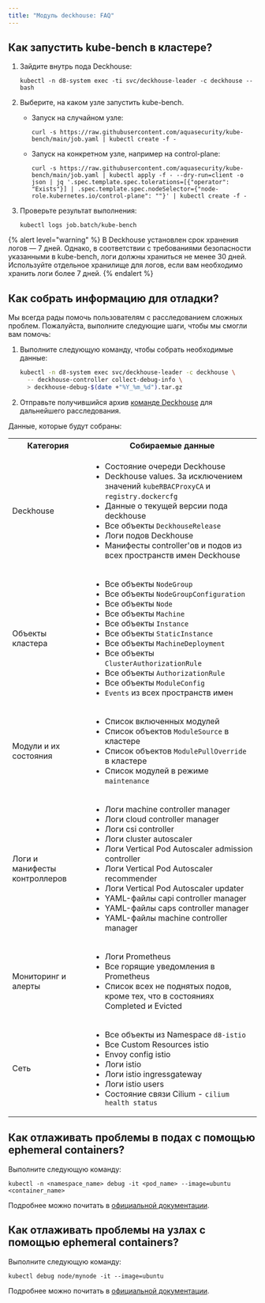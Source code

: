 ```yaml
---
title: "Модуль deckhouse: FAQ"
---
```


## Как запустить kube-bench в кластере?

1. Зайдите внутрь пода Deckhouse:

   ```shell
   kubectl -n d8-system exec -ti svc/deckhouse-leader -c deckhouse -- bash
   ```

1. Выберите, на каком узле запустить kube-bench.

   * Запуск на случайном узле:

     ```shell
     curl -s https://raw.githubusercontent.com/aquasecurity/kube-bench/main/job.yaml | kubectl create -f -
     ```

   * Запуск на конкретном узле, например на control-plane:

     ```shell
     curl -s https://raw.githubusercontent.com/aquasecurity/kube-bench/main/job.yaml | kubectl apply -f - --dry-run=client -o json | jq '.spec.template.spec.tolerations=[{"operator": "Exists"}] | .spec.template.spec.nodeSelector={"node-role.kubernetes.io/control-plane": ""}' | kubectl create -f -
     ```

1. Проверьте результат выполнения:

   ```shell
   kubectl logs job.batch/kube-bench
   ```

{% alert level="warning" %}
В Deckhouse установлен срок хранения логов — 7 дней. Однако, в соответствии с требованиями безопасности указанными в kube-bench, логи должны храниться не менее 30 дней. Используйте отдельное хранилище для логов, если вам необходимо хранить логи более 7 дней.
{% endalert %}

## Как собрать информацию для отладки?

Мы всегда рады помочь пользователям с расследованием сложных проблем. Пожалуйста, выполните следующие шаги, чтобы мы смогли вам помочь:

1. Выполните следующую команду, чтобы собрать необходимые данные:

   ```sh
   kubectl -n d8-system exec svc/deckhouse-leader -c deckhouse \
     -- deckhouse-controller collect-debug-info \
     > deckhouse-debug-$(date +"%Y_%m_%d").tar.gz
   ```

2. Отправьте получившийся архив [команде Deckhouse](https://github.com/deckhouse/deckhouse/issues/new/choose) для дальнейшего расследования.

Данные, которые будут собраны:

<table>
    <tr>
        <th>Категория</th>
        <th>Собираемые данные</th>
    </tr>
    <tr>
        <td>Deckhouse</td>
        <td>
            <ul>
                <li>Состояние очереди Deckhouse</li>
                <li>Deckhouse values. За исключением значений <code>kubeRBACProxyCA</code> и <code>registry.dockercfg</code></li>
                <li>Данные о текущей версии пода deckhouse</li>
                <li>Все объекты <code>DeckhouseRelease</code></li>
                <li>Логи подов Deckhouse</li>
                <li>Манифесты controller'ов и подов из всех пространств имен Deckhouse</li>
            </ul>
        </td>
    </tr>
    <tr>
        <td>Объекты кластера</td>
        <td>
            <ul>
                <li>Все объекты <code>NodeGroup</code></li>
                <li>Все объекты <code>NodeGroupConfiguration</code></li>
                <li>Все объекты <code>Node</code></li>
                <li>Все объекты <code>Machine</code></li>
                <li>Все объекты <code>Instance</code></li>
                <li>Все объекты <code>StaticInstance</code></li>
                <li>Все объекты <code>MachineDeployment</code></li>
                <li>Все объекты <code>ClusterAuthorizationRule</code></li>
                <li>Все объекты <code>AuthorizationRule</code></li>
                <li>Все объекты <code>ModuleConfig</code></li>
                <li><code>Events</code> из всех пространств имен</li>
            </ul>
        </td>
    </tr>
    <tr>
        <td>Модули и их состояния</td>
        <td>
            <ul>
                <li>Список включенных модулей</li>
                <li>Список объектов <code>ModuleSource</code> в кластере</li>
                <li>Список объектов <code>ModulePullOverride</code> в кластере</li>
                <li>Список модулей в режиме <code>maintenance</code></li>
            </ul>
        </td>
    </tr>
    <tr>
        <td>Логи и манифесты контроллеров</td>
        <td>
            <ul>
                <li>Логи machine controller manager</li>
                <li>Логи cloud controller manager</li>
                <li>Логи csi controller</li>
                <li>Логи cluster autoscaler</li>
                <li>Логи Vertical Pod Autoscaler admission controller</li>
                <li>Логи Vertical Pod Autoscaler recommender</li>
                <li>Логи Vertical Pod Autoscaler updater</li>
                <li>YAML-файлы capi controller manager</li>
                <li>YAML-файлы caps controller manager</li>
                <li>YAML-файлы machine controller manager</li>
            </ul>
        </td>
    </tr>
    <tr>
        <td>Мониторинг и алерты</td>
        <td>
            <ul>
                <li>Логи Prometheus</li>
                <li>Все горящие уведомления в Prometheus</li>
                <li>Список всех не поднятых подов, кроме тех, что в состояниях Completed и Evicted</li>
            </ul>
        </td>
    </tr>
    <tr>
        <td>Сеть</td>
        <td>
            <ul>
                <li>Все объекты из Namespace <code>d8-istio</code></li>
                <li>Все Custom Resources istio</li>
                <li>Envoy config istio</li>
                <li>Логи istio</li>
                <li>Логи istio ingressgateway</li>
                <li>Логи istio users</li>
                <li>Состояние связи Cilium - <code>cilium health status</code></li>
            </ul>
        </td>
    </tr>
</table>

## Как отлаживать проблемы в подах с помощью ephemeral containers?

Выполните следующую команду:

```shell
kubectl -n <namespace_name> debug -it <pod_name> --image=ubuntu <container_name>
```

Подробнее можно почитать в [официальной документации](https://kubernetes.io/docs/tasks/debug/debug-application/debug-running-pod/#ephemeral-container).

## Как отлаживать проблемы на узлах с помощью ephemeral containers?

Выполните следующую команду:

```shell
kubectl debug node/mynode -it --image=ubuntu
```

Подробнее можно почитать в [официальной документации](https://kubernetes.io/docs/tasks/debug/debug-application/debug-running-pod/#node-shell-session).
